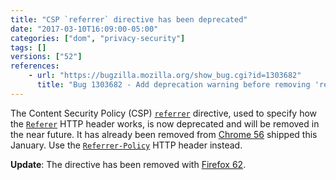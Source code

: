```yaml
---
title: "CSP `referrer` directive has been deprecated"
date: "2017-03-10T16:09:00-05:00"
categories: ["dom", "privacy-security"]
tags: []
versions: ["52"]
references:
    - url: "https://bugzilla.mozilla.org/show_bug.cgi?id=1303682"
      title: "Bug 1303682 - Add deprecation warning before removing 'referrer' directive from CSP"
---
```

The Content Security Policy (CSP) [`referrer`](https://developer.mozilla.org/docs/Web/HTTP/Headers/Content-Security-Policy/referrer) directive, used to specify how the [`Referer`](https://developer.mozilla.org/docs/Web/HTTP/Headers/Referer) HTTP header works, is now deprecated and will be removed in the near future. It has already been removed from [Chrome 56](https://developers.google.com/web/updates/2016/12/chrome-56-deprecations) shipped this January. Use the [`Referrer-Policy`](https://developer.mozilla.org/docs/Web/HTTP/Headers/Referrer-Policy) HTTP header instead.

**Update**: The directive has been removed with [Firefox 62](https://www.fxsitecompat.com/en-CA/docs/2018/csp-referrer-directive-has-been-removed/).
